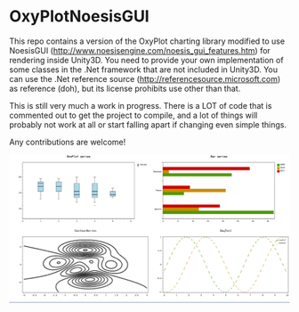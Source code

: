 # OxyPlotNoesisGUI
This repo contains a version of the OxyPlot charting library modified to use NoesisGUI (http://www.noesisengine.com/noesis_gui_features.htm) for rendering inside Unity3D. 
You need to provide your own implementation of some classes in the .Net framework that are not included in Unity3D. 
You can use the .Net reference source (http://referencesource.microsoft.com) as reference (doh), but its license prohibits use 
other than that.

This is still very much a work in progress. There is a LOT of code that is commented out to get the project to compile,
and a lot of things will probably not work at all or start falling apart if changing even simple things.

Any contributions are welcome!

![alt text][screenhot]

[screenhot]: https://github.com/easylaser/OxyPlotNoesisGUI/blob/master/screenshot.png "Screenshot"

